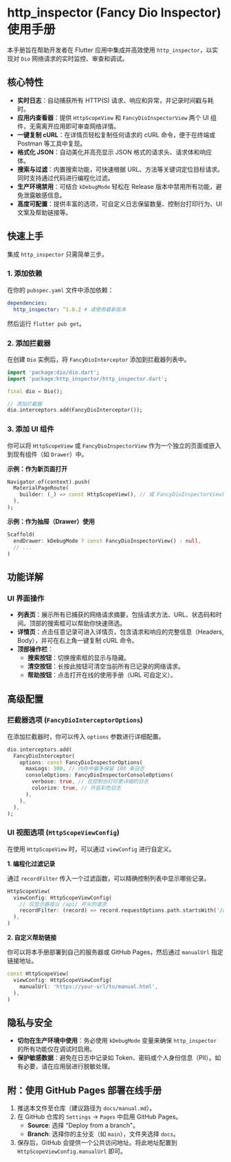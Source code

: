 # http_inspector (Fancy Dio Inspector) 使用手册

本手册旨在帮助开发者在 Flutter 应用中集成并高效使用 `http_inspector`，以实现对 `Dio` 网络请求的实时监控、审查和调试。

## 核心特性

- **实时日志**：自动捕获所有 HTTP(S) 请求、响应和异常，并记录时间戳与耗时。
- **应用内查看器**：提供 `HttpScopeView` 和 `FancyDioInspectorView` 两个 UI 组件，无需离开应用即可审查网络详情。
- **一键复制 cURL**：在详情页轻松复制任何请求的 cURL 命令，便于在终端或 Postman 等工具中复现。
- **格式化 JSON**：自动美化并高亮显示 JSON 格式的请求头、请求体和响应体。
- **搜索与过滤**：内置搜索功能，可快速根据 URL、方法等关键词定位目标请求。同时支持通过代码进行编程化过滤。
- **生产环境禁用**：可结合 `kDebugMode` 轻松在 Release 版本中禁用所有功能，避免泄露敏感信息。
- **高度可配置**：提供丰富的选项，可自定义日志保留数量、控制台打印行为、UI 文案及帮助链接等。

## 快速上手

集成 `http_inspector` 只需简单三步。

### 1. 添加依赖

在你的 `pubspec.yaml` 文件中添加依赖：

```yaml
dependencies:
  http_inspector: ^1.0.2 # 请使用最新版本
```

然后运行 `flutter pub get`。

### 2. 添加拦截器

在创建 `Dio` 实例后，将 `FancyDioInterceptor` 添加到拦截器列表中。

```dart
import 'package:dio/dio.dart';
import 'package:http_inspector/http_inspector.dart';

final dio = Dio();

// 添加拦截器
dio.interceptors.add(FancyDioInterceptor());
```

### 3. 添加 UI 组件

你可以将 `HttpScopeView` 或 `FancyDioInspectorView` 作为一个独立的页面或嵌入到现有组件（如 `Drawer`）中。

**示例：作为新页面打开**
```dart
Navigator.of(context).push(
  MaterialPageRoute(
    builder: (_) => const HttpScopeView(), // 或 FancyDioInspectorView()
  ),
);
```

**示例：作为抽屉（Drawer）使用**
```dart
Scaffold(
  endDrawer: kDebugMode ? const FancyDioInspectorView() : null,
  // ...
)
```

## 功能详解

### UI 界面操作

- **列表页**：展示所有已捕获的网络请求摘要，包括请求方法、URL、状态码和时间。顶部的搜索框可以帮助你快速筛选。
- **详情页**：点击任意记录可进入详情页，包含请求和响应的完整信息（Headers, Body），并可在右上角一键复制 cURL 命令。
- **顶部操作栏**：
  - **搜索按钮**：切换搜索框的显示与隐藏。
  - **清空按钮**：长按此按钮可清空当前所有已记录的网络请求。
  - **帮助按钮**：点击打开在线的使用手册（URL 可自定义）。

## 高级配置

### 拦截器选项 (`FancyDioInterceptorOptions`)

在添加拦截器时，你可以传入 `options` 参数进行详细配置。

```dart
dio.interceptors.add(
  FancyDioInterceptor(
    options: const FancyDioInspectorOptions(
      maxLogs: 100, // 内存中最多保留 100 条日志
      consoleOptions: FancyDioInspectorConsoleOptions(
        verbose: true, // 在控制台打印更详细的日志
        colorize: true, // 开启彩色日志
      ),
    ),
  ),
);
```

### UI 视图选项 (`HttpScopeViewConfig`)

在使用 `HttpScopeView` 时，可以通过 `viewConfig` 进行自定义。

**1. 编程化过滤记录**

通过 `recordFilter` 传入一个过滤函数，可以精确控制列表中显示哪些记录。

```dart
HttpScopeView(
  viewConfig: HttpScopeViewConfig(
    // 仅显示路径以 /api/ 开头的请求
    recordFilter: (record) => record.requestOptions.path.startsWith('/api/'),
  ),
)
```

**2. 自定义帮助链接**

你可以将本手册部署到自己的服务器或 GitHub Pages，然后通过 `manualUrl` 指定链接地址。

```dart
const HttpScopeView(
  viewConfig: HttpScopeViewConfig(
    manualUrl: 'https://your-url/to/manual.html',
  ),
)
```

## 隐私与安全

- **切勿在生产环境中使用**：务必使用 `kDebugMode` 变量来确保 `http_inspector` 的所有功能仅在调试时启用。
- **保护敏感数据**：避免在日志中记录如 Token、密码或个人身份信息（PII）。如有必要，请在应用层进行脱敏处理。

## 附：使用 GitHub Pages 部署在线手册

1. 推送本文件至仓库（建议路径为 `docs/manual.md`）。
2. 在 GitHub 仓库的 `Settings` → `Pages` 中启用 GitHub Pages。
   - **Source**: 选择 "Deploy from a branch"。
   - **Branch**: 选择你的主分支（如 `main`），文件夹选择 `docs`。
3. 保存后，GitHub 会提供一个公共访问地址。将此地址配置到 `HttpScopeViewConfig.manualUrl` 即可。
